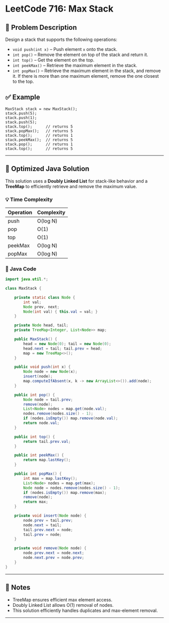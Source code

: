 # LeetCode 716: Max Stack

## 🧾 Problem Description

Design a stack that supports the following operations:

- `void push(int x)` – Push element `x` onto the stack.
- `int pop()` – Remove the element on top of the stack and return it.
- `int top()` – Get the element on the top.
- `int peekMax()` – Retrieve the maximum element in the stack.
- `int popMax()` – Retrieve the maximum element in the stack, and remove it. If there is more than one maximum element, remove the one closest to the top.

## ✅ Example

```
MaxStack stack = new MaxStack();
stack.push(5);
stack.push(1);
stack.push(5);
stack.top();      // returns 5
stack.popMax();   // returns 5
stack.top();      // returns 1
stack.peekMax();  // returns 5
stack.pop();      // returns 1
stack.top();      // returns 5
```

---

## 🚀 Optimized Java Solution

This solution uses a **Doubly Linked List** for stack-like behavior and a **TreeMap** to efficiently retrieve and remove the maximum value.

### 💡 Time Complexity

| Operation   | Complexity |
|-------------|------------|
| push        | O(log N)   |
| pop         | O(1)       |
| top         | O(1)       |
| peekMax     | O(log N)   |
| popMax      | O(log N)   |

### 🧠 Java Code

```java
import java.util.*;

class MaxStack {

    private static class Node {
        int val;
        Node prev, next;
        Node(int val) { this.val = val; }
    }

    private Node head, tail;
    private TreeMap<Integer, List<Node>> map;

    public MaxStack() {
        head = new Node(0); tail = new Node(0);
        head.next = tail; tail.prev = head;
        map = new TreeMap<>();
    }

    public void push(int x) {
        Node node = new Node(x);
        insert(node);
        map.computeIfAbsent(x, k -> new ArrayList<>()).add(node);
    }

    public int pop() {
        Node node = tail.prev;
        remove(node);
        List<Node> nodes = map.get(node.val);
        nodes.remove(nodes.size() - 1);
        if (nodes.isEmpty()) map.remove(node.val);
        return node.val;
    }

    public int top() {
        return tail.prev.val;
    }

    public int peekMax() {
        return map.lastKey();
    }

    public int popMax() {
        int max = map.lastKey();
        List<Node> nodes = map.get(max);
        Node node = nodes.remove(nodes.size() - 1);
        if (nodes.isEmpty()) map.remove(max);
        remove(node);
        return max;
    }

    private void insert(Node node) {
        node.prev = tail.prev;
        node.next = tail;
        tail.prev.next = node;
        tail.prev = node;
    }

    private void remove(Node node) {
        node.prev.next = node.next;
        node.next.prev = node.prev;
    }
}
```

---

## 🧪 Notes

- TreeMap ensures efficient max element access.
- Doubly Linked List allows O(1) removal of nodes.
- This solution efficiently handles duplicates and max-element removal.

---